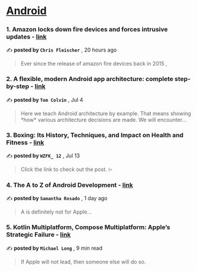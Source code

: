 
<h1><a href=https://medium.com/tag/android/recommended target="_blank" rel="noopener noreferrer">Android</a></h1>
<h3>1. Amazon locks down fire devices and forces intrusive updates - <a href=https://medium.com/@realtalkradio8080?source=tag_recommended_feed---------0-84----------android----------55f678ca_cfb8_4c50_95ab_3683575957fb------- target="_blank" rel="noopener noreferrer">link</a></h3>

✍️ **posted by `Chris Fleischer`** <date> , 20 hours ago</date>

<blockquote>Ever since the release of amazon fire devices back in 2015 ,</blockquote>

<h3>2. A flexible, modern Android app architecture: complete step-by-step - <a href=https://medium.com/@tdcolvin?source=tag_recommended_feed---------1-107----------android----------55f678ca_cfb8_4c50_95ab_3683575957fb------- target="_blank" rel="noopener noreferrer">link</a></h3>

✍️ **posted by `Tom Colvin`** <date> , Jul 4</date>

<blockquote>Here we teach Android architecture by example. That means showing *how* various architecture decisions are made. We will encounter…</blockquote>

<h3>3. Boxing: Its History, Techniques, and Impact on Health and Fitness - <a href=https://medium.com/@wzfk12?source=tag_recommended_feed---------2-85----------android----------55f678ca_cfb8_4c50_95ab_3683575957fb------- target="_blank" rel="noopener noreferrer">link</a></h3>

✍️ **posted by `WZFK_ 12`** <date> , Jul 13</date>

<blockquote>Click the link to check out the post. ⌲</blockquote>

<h3>4. The A to Z of Android Development - <a href=https://medium.com/@sammierosado?source=tag_recommended_feed---------3-84----------android----------55f678ca_cfb8_4c50_95ab_3683575957fb------- target="_blank" rel="noopener noreferrer">link</a></h3>

✍️ **posted by `Samantha Rosado`** <date> , 1 day ago</date>

<blockquote>A is definitely not for Apple…</blockquote>

<h3>5. Kotlin Multiplatform, Compose Multiplatform: Apple’s Strategic Failure - <a href=https://medium.com/@michaellong?source=tag_recommended_feed---------4-107----------android----------55f678ca_cfb8_4c50_95ab_3683575957fb------- target="_blank" rel="noopener noreferrer">link</a></h3>

✍️ **posted by `Michael Long`** <date> , 9 min read</date>

<blockquote>If Apple will not lead, then someone else will do so.</blockquote>

